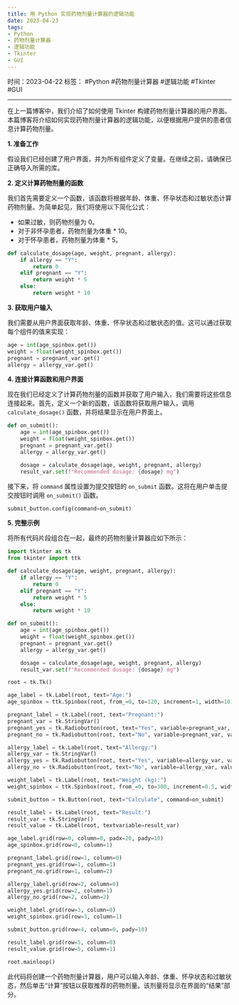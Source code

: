```yaml
---
title: 用 Python 实现药物剂量计算器的逻辑功能
date: 2023-04-23
tags: 
- Python 
- 药物剂量计算器 
- 逻辑功能 
- Tkinter 
- GUI 
---
```


时间：2023-04-22
标签： #Python #药物剂量计算器 #逻辑功能 #Tkinter #GUI 

---

在上一篇博客中，我们介绍了如何使用 Tkinter 构建药物剂量计算器的用户界面。本篇博客将介绍如何实现药物剂量计算器的逻辑功能，以便根据用户提供的患者信息计算药物剂量。

**1. 准备工作**

假设我们已经创建了用户界面，并为所有组件定义了变量。在继续之前，请确保已正确导入所需的库。

**2. 定义计算药物剂量的函数**

我们首先需要定义一个函数，该函数将根据年龄、体重、怀孕状态和过敏状态计算药物剂量。为简单起见，我们将使用以下简化公式：

- 如果过敏，则药物剂量为 0。
- 对于非怀孕患者，药物剂量为体重 * 10。
- 对于怀孕患者，药物剂量为体重 * 5。

```python
def calculate_dosage(age, weight, pregnant, allergy):
    if allergy == "Y":
        return 0
    elif pregnant == "Y":
        return weight * 5
    else:
        return weight * 10
```

**3. 获取用户输入**

我们需要从用户界面获取年龄、体重、怀孕状态和过敏状态的值。这可以通过获取每个组件的值来实现：

```python
age = int(age_spinbox.get())
weight = float(weight_spinbox.get())
pregnant = pregnant_var.get()
allergy = allergy_var.get()
```

**4. 连接计算函数和用户界面**

现在我们已经定义了计算药物剂量的函数并获取了用户输入，我们需要将这些信息连接起来。首先，定义一个新的函数，该函数将获取用户输入，调用 `calculate_dosage()` 函数，并将结果显示在用户界面上。

```python
def on_submit():
    age = int(age_spinbox.get())
    weight = float(weight_spinbox.get())
    pregnant = pregnant_var.get()
    allergy = allergy_var.get()

    dosage = calculate_dosage(age, weight, pregnant, allergy)
    result_var.set(f"Recommended dosage: {dosage} mg")
```

接下来，将 `command` 属性设置为提交按钮的 `on_submit` 函数。这将在用户单击提交按钮时调用 `on_submit()` 函数。

```python
submit_button.config(command=on_submit)
```

**5. 完整示例**

将所有代码片段组合在一起，最终的药物剂量计算器应如下所示：

```python
import tkinter as tk
from tkinter import ttk

def calculate_dosage(age, weight, pregnant, allergy):
    if allergy == "Y":
        return 0
    elif pregnant == "Y":
        return weight * 5
    else:
        return weight * 10

def on_submit():
    age = int(age_spinbox.get())
    weight = float(weight_spinbox.get())
    pregnant = pregnant_var.get()
    allergy = allergy_var.get()

    dosage = calculate_dosage(age, weight, pregnant, allergy)
    result_var.set(f"Recommended dosage: {dosage} mg")

root = tk.Tk()

age_label = tk.Label(root, text="Age:")
age_spinbox = ttk.Spinbox(root, from_=0, to=120, increment=1, width=10)

pregnant_label = tk.Label(root, text="Pregnant:")
pregnant_var = tk.StringVar()
pregnant_yes = tk.Radiobutton(root, text="Yes", variable=pregnant_var, value="Y")
pregnant_no = tk.Radiobutton(root, text="No", variable=pregnant_var, value="N")

allergy_label = tk.Label(root, text="Allergy:")
allergy_var = tk.StringVar()
allergy_yes = tk.Radiobutton(root, text="Yes", variable=allergy_var, value="Y")
allergy_no = tk.Radiobutton(root, text="No", variable=allergy_var, value="N")

weight_label = tk.Label(root, text="Weight (kg):")
weight_spinbox = ttk.Spinbox(root, from_=0, to=300, increment=0.5, width=10)

submit_button = tk.Button(root, text="Calculate", command=on_submit)

result_label = tk.Label(root, text="Result:")
result_var = tk.StringVar()
result_value = tk.Label(root, textvariable=result_var)

age_label.grid(row=0, column=0, padx=20, pady=10)
age_spinbox.grid(row=0, column=1)

pregnant_label.grid(row=1, column=0)
pregnant_yes.grid(row=1, column=1)
pregnant_no.grid(row=1, column=2)

allergy_label.grid(row=2, column=0)
allergy_yes.grid(row=2, column=1)
allergy_no.grid(row=2, column=2)

weight_label.grid(row=3, column=0)
weight_spinbox.grid(row=3, column=1)

submit_button.grid(row=4, column=0, pady=10)

result_label.grid(row=5, column=0)
result_value.grid(row=5, column=1)

root.mainloop()
 ```
此代码将创建一个药物剂量计算器，用户可以输入年龄、体重、怀孕状态和过敏状态，然后单击“计算”按钮以获取推荐的药物剂量。该剂量将显示在界面的“结果”部分。